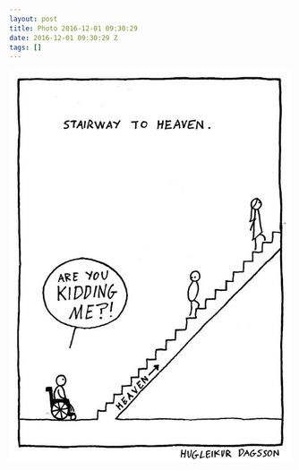 ```yaml
---
layout: post
title: Photo 2016-12-01 09:30:29
date: 2016-12-01 09:30:29 Z
tags: []
---
```

![](/media/2016/12/153899391959.jpg)
